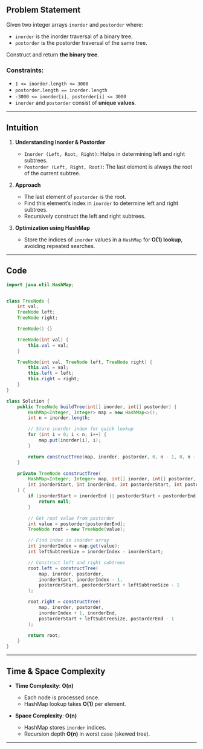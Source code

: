 
## Problem Statement

Given two integer arrays `inorder` and `postorder` where:

- `inorder` is the inorder traversal of a binary tree.
- `postorder` is the postorder traversal of the same tree.

Construct and return **the binary tree**.

### Constraints:

- `1 <= inorder.length <= 3000`
- `postorder.length == inorder.length`
- `-3000 <= inorder[i], postorder[i] <= 3000`
- `inorder` and `postorder` consist of **unique values**.

---

## Intuition

1. **Understanding Inorder & Postorder**
    
    - `Inorder (Left, Root, Right)`: Helps in determining left and right subtrees.
    - `Postorder (Left, Right, Root)`: The last element is always the root of the current subtree.
2. **Approach**
    
    - The last element of `postorder` is the root.
    - Find this element’s index in `inorder` to determine left and right subtrees.
    - Recursively construct the left and right subtrees.
3. **Optimization using HashMap**
    
    - Store the indices of `inorder` values in a `HashMap` for **O(1) lookup**, avoiding repeated searches.

---

## Code

```java
import java.util.HashMap;


class TreeNode {
    int val;
    TreeNode left;
    TreeNode right;

    TreeNode() {}

    TreeNode(int val) {
        this.val = val;
    }

    TreeNode(int val, TreeNode left, TreeNode right) {
        this.val = val;
        this.left = left;
        this.right = right;
    }
}

class Solution {
    public TreeNode buildTree(int[] inorder, int[] postorder) {
        HashMap<Integer, Integer> map = new HashMap<>();
        int n = inorder.length;

        // Store inorder index for quick lookup
        for (int i = 0; i < n; i++) {
            map.put(inorder[i], i);
        }

        return constructTree(map, inorder, postorder, 0, n - 1, 0, n - 1);
    }

    private TreeNode constructTree(
        HashMap<Integer, Integer> map, int[] inorder, int[] postorder,
        int inorderStart, int inorderEnd, int postorderStart, int postorderEnd
    ) {
        if (inorderStart > inorderEnd || postorderStart > postorderEnd) {
            return null;
        }

        // Get root value from postorder
        int value = postorder[postorderEnd];
        TreeNode root = new TreeNode(value);

        // Find index in inorder array
        int inorderIndex = map.get(value);
        int leftSubtreeSize = inorderIndex - inorderStart;

        // Construct left and right subtrees
        root.left = constructTree(
            map, inorder, postorder,
            inorderStart, inorderIndex - 1,
            postorderStart, postorderStart + leftSubtreeSize - 1
        );

        root.right = constructTree(
            map, inorder, postorder,
            inorderIndex + 1, inorderEnd,
            postorderStart + leftSubtreeSize, postorderEnd - 1
        );

        return root;
    }
}
```

---

## Time & Space Complexity

- **Time Complexity**: **O(n)**
    
    - Each node is processed once.
    - HashMap lookup takes **O(1)** per element.
- **Space Complexity**: **O(n)**
    
    - HashMap stores `inorder` indices.
    - Recursion depth **O(n)** in worst case (skewed tree).
---
